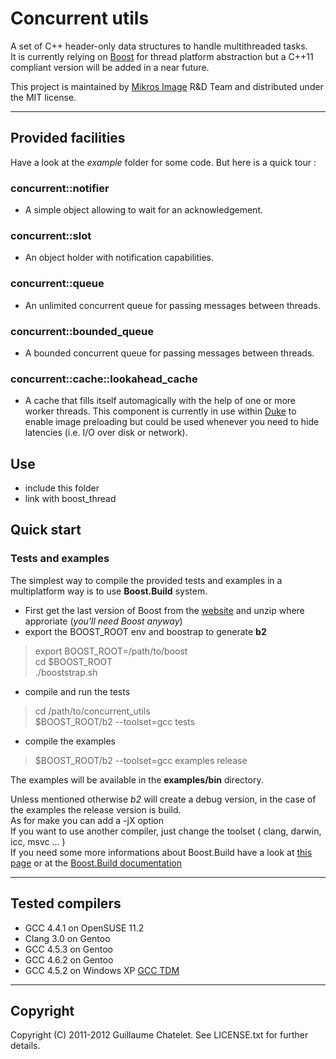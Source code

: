 Concurrent utils
================

A set of C++ header-only data structures to handle multithreaded tasks.  
It is currently relying on [Boost](http://www.boost.org/) for thread platform abstraction but a C++11 compliant version will be added in a near future.

This project is maintained by [Mikros Image](http://www.mikrosimage.eu) R&D Team and distributed under the MIT license.

- - -

Provided facilities
-------------------

Have a look at the _example_ folder for some code. But here is a quick tour :

### concurrent::notifier
* A simple object allowing to wait for an acknowledgement.

### concurrent::slot
* An object holder with notification capabilities.

### concurrent::queue
* An unlimited concurrent queue for passing messages between threads.

### concurrent::bounded_queue
* A bounded concurrent queue for passing messages between threads.

### concurrent::cache::lookahead_cache
* A cache that fills itself automagically with the help of one or more worker threads.
This component is currently in use within [Duke](https://github.com/mikrosimage/duke) to enable image preloading but could be used whenever you need to hide latencies (i.e. I/O over disk or network).

Use
---

* include this folder
* link with boost_thread

Quick start
-----------

### Tests and examples

The simplest way to compile the provided tests and examples in a multiplatform way is to use **Boost.Build** system.

- First get the last version of Boost from the [website](http://www.boost.org/users/download/) and unzip where approriate (_you'll need Boost anyway_)
- export the BOOST_ROOT env and boostrap to generate **b2**

> export BOOST_ROOT=/path/to/boost  
> cd $BOOST_ROOT  
> ./booststrap.sh

- compile and run the tests  

> cd /path/to/concurrent_utils  
> $BOOST_ROOT/b2 --toolset=gcc tests

- compile the examples

> $BOOST_ROOT/b2 --toolset=gcc examples release

The examples will be available in the **examples/bin** directory.  

Unless mentioned otherwise _b2_ will create a debug version, in the case of the examples the release version is build.  
As for make you can add a -jX option  
If you want to use another compiler, just change the toolset ( clang, darwin, icc, msvc ... )  
If you need some more informations about Boost.Build have a look at [this page](http://www.highscore.de/cpp/boostbuild/) or at the [Boost.Build documentation](http://www.boost.org/boost-build2/doc/html/index.html)
- - -

Tested compilers
----------------

* GCC 4.4.1 on OpenSUSE 11.2
* Clang 3.0 on Gentoo
* GCC 4.5.3 on Gentoo
* GCC 4.6.2 on Gentoo
* GCC 4.5.2 on Windows XP [GCC TDM](http://tdm-gcc.tdragon.net)

- - -

Copyright
---------

Copyright (C) 2011-2012 Guillaume Chatelet. See LICENSE.txt for further details.